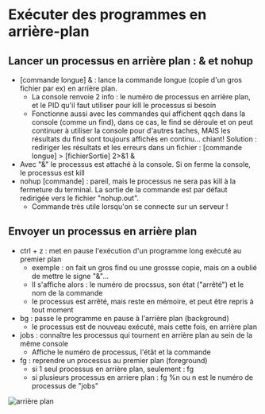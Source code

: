 # Exécuter des programmes en arrière-plan

## Lancer un processus en arrière plan : & et nohup
- [commande longue] & : lance la commande longue (copie d'un gros fichier par ex) en arrière plan.
  - La console renvoie 2 info : le numéro de processus en arrière plan, et le PID qu'il faut utiliser pour kill le processus si besoin
  - Fonctionne aussi avec les commandes qui affichent qqch dans la console (comme un find), dans ce cas, le find se déroule et on peut continuer à utiliser la console pour d'autres taches, MAIS les résultats du find sont toujours affichés en continu... chiant! Solution : rediriger les résultats et les erreurs dans un fichier : [commande longue] > [fichierSortie] 2>&1 &
- Avec "&" le processus est attaché à la console. Si on ferme la console, le processus est kill
- nohup [commande] : pareil, mais le processus ne sera pas kill à la fermeture du terminal. La sortie de la commande est par défaut redirigée vers le fichier "nohup.out".
  - Commande très utile lorsqu'on se connecte sur un serveur !
  
## Envoyer un processus en arrière plan
- ctrl + z : met en pause l'exécution d'un programme long exécuté au premier plan
  - exemple : on fait un gros find ou une grossse copie, mais on a oublié de mettre le signe "&"...
  - Il s'affiche alors : le numéro de procssus, son état ("arrêté") et le nom de la commande
  - le processus est arrêté, mais reste en mémoire, et peut être repris à tout moment
- bg : passe le programme en pause à l'arrière plan (background)
  - le processus est de nouveau exécuté, mais cette fois, en arrière plan
- jobs : connaître les processus qui tournent en arrière plan au sein de la même console
  - Affiche le numéro de processus, l'étât et la commande
- fg : reprendre un processus au premier plan (foreground)
  - si 1 seul processus en arrière plan, seulement : fg
  - si plusieurs processus en arriere plan : fg %n  ou n est le numéro de processus de "jobs"
  
![arrière plan](https://user.oc-static.com/files/141001_142000/141442.png "arrière plan")

